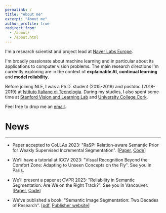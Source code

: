 ```yaml
---
permalink: /
title: "About me"
excerpt: "About me"
author_profile: true
redirect_from: 
  - /about/
  - /about.html
---
```


I'm a research scientist and project lead at [Naver Labs Europe](https://europe.naverlabs.com/).

I'm broadly passionate about machine learning and in particular about its applications to computer vision problems. The main research directions I'm currently exploring are in the context of **explainable AI**, **continual learning** and **model reliability**.

Before joining NLE, I was a Ph.D. student (2015-2018) and postdoc (2018-2019) at [Istituto Italiano di Tecnologia](https://www.iit.it). During my studies, I also spent some time at [Stanford Vision and Learning Lab](http://svl.stanford.edu/) and [University College Cork](https://www.ucc.ie/en/).

Feel free to drop me an [email](mailto:riccardo.volpi@naverlabs.com).

# News
---

- Paper accepted to CoLLAs 2023: "RaSP: Relation-aware Semantic Prior for Weakly Supervised Incremental Segmentation". [[Paper](https://arxiv.org/abs/2305.19879), [Code](https://github.com/naver/rasp)]
  
- We'll have a tutorial at ICCV 2023: "Visual Recognition Beyond the Comfort Zone: Adapting to Unseen Concepts on the Fly". See you in Paris.

- We'll present a paper at CVPR 2023: "Reliability in Semantic Segmentation: Are We on the Right Track?". See you in Vancouver. [[Paper](https://arxiv.org/abs/2303.11298), [Code](https://github.com/naver/relis)]

- We've published a book: "Semantic Image Segmentation: Two Decades of Research". [[pdf](https://github.com/ricvolpi/ricvolpi.github.io/blob/master/files/semantic_segmentation_two_decades_of_research.pdf), [Publisher website](https://www.nowpublishers.com/article/Details/CGV-095)]
